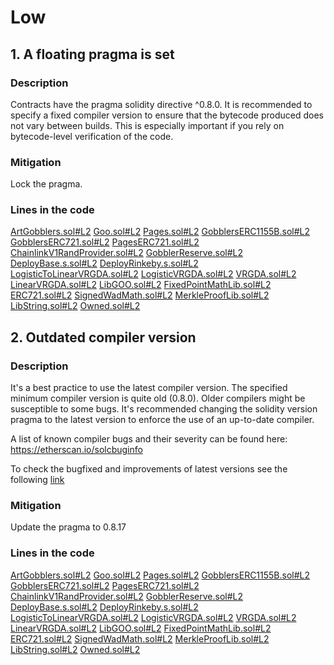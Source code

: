 # Low
## 1. A floating pragma is set
### Description
Contracts have the pragma solidity directive ^0.8.0. It is recommended to specify a fixed compiler version to ensure that the bytecode produced 
does not vary between builds. 
This is especially important if you rely on bytecode-level verification of the code.

### Mitigation
Lock the pragma.

### Lines in the code
[ArtGobblers.sol#L2](https://github.com/code-423n4/2022-09-artgobblers/blob/d2087c5a8a6a4f1b9784520e7fe75afa3a9cbdbe/src/ArtGobblers.sol#L2)
[Goo.sol#L2](https://github.com/code-423n4/2022-09-artgobblers/blob/d2087c5a8a6a4f1b9784520e7fe75afa3a9cbdbe/src/Goo.sol#L2)
[Pages.sol#L2](https://github.com/code-423n4/2022-09-artgobblers/blob/d2087c5a8a6a4f1b9784520e7fe75afa3a9cbdbe/src/Pages.sol#L2)
[GobblersERC1155B.sol#L2](https://github.com/code-423n4/2022-09-artgobblers/blob/d2087c5a8a6a4f1b9784520e7fe75afa3a9cbdbe/src/utils/token/GobblersERC1155B.sol#L2)
[GobblersERC721.sol#L2](https://github.com/code-423n4/2022-09-artgobblers/blob/d2087c5a8a6a4f1b9784520e7fe75afa3a9cbdbe/src/utils/token/GobblersERC721.sol#L2)
[PagesERC721.sol#L2](https://github.com/code-423n4/2022-09-artgobblers/blob/d2087c5a8a6a4f1b9784520e7fe75afa3a9cbdbe/src/utils/token/PagesERC721.sol#L2)
[ChainlinkV1RandProvider.sol#L2](https://github.com/code-423n4/2022-09-artgobblers/blob/d2087c5a8a6a4f1b9784520e7fe75afa3a9cbdbe/src/utils/rand/ChainlinkV1RandProvider.sol#L2)
[GobblerReserve.sol#L2](https://github.com/code-423n4/2022-09-artgobblers/blob/d2087c5a8a6a4f1b9784520e7fe75afa3a9cbdbe/src/utils/GobblerReserve.sol#L2)
[DeployBase.s.sol#L2](https://github.com/code-423n4/2022-09-artgobblers/blob/d2087c5a8a6a4f1b9784520e7fe75afa3a9cbdbe/script/deploy/DeployBase.s.sol#L2)
[DeployRinkeby.s.sol#L2](https://github.com/code-423n4/2022-09-artgobblers/blob/d2087c5a8a6a4f1b9784520e7fe75afa3a9cbdbe/script/deploy/DeployRinkeby.s.sol#L2)
[LogisticToLinearVRGDA.sol#L2](https://github.com/transmissions11/VRGDAs/blob/f4dec0611641e344339b2c78e5f733bba3b532e0/src/LogisticToLinearVRGDA.sol#L2)
[LogisticVRGDA.sol#L2](https://github.com/transmissions11/VRGDAs/blob/f4dec0611641e344339b2c78e5f733bba3b532e0/src/LogisticVRGDA.sol#L2)
[VRGDA.sol#L2](https://github.com/transmissions11/VRGDAs/blob/f4dec0611641e344339b2c78e5f733bba3b532e0/src/VRGDA.sol#L2)
[LinearVRGDA.sol#L2](https://github.com/transmissions11/VRGDAs/blob/f4dec0611641e344339b2c78e5f733bba3b532e0/src/LinearVRGDA.sol#L2)
[LibGOO.sol#L2](https://github.com/transmissions11/goo-issuance/blob/648e65e66e43ff5c19681427e300ece9c0df1437/src/LibGOO.sol#L2)
[FixedPointMathLib.sol#L2](https://github.com/transmissions11/solmate/blob/bff24e835192470ed38bf15dbed6084c2d723ace/src/utils/FixedPointMathLib.sol#L2)
[ERC721.sol#L2](https://github.com/transmissions11/solmate/blob/bff24e835192470ed38bf15dbed6084c2d723ace/src/tokens/ERC721.sol#L2)
[SignedWadMath.sol#L2](https://github.com/transmissions11/solmate/blob/bff24e835192470ed38bf15dbed6084c2d723ace/src/utils/SignedWadMath.sol#L2)
[MerkleProofLib.sol#L2](https://github.com/transmissions11/solmate/blob/bff24e835192470ed38bf15dbed6084c2d723ace/src/utils/MerkleProofLib.sol#L2)
[LibString.sol#L2](https://github.com/transmissions11/solmate/blob/bff24e835192470ed38bf15dbed6084c2d723ace/src/utils/LibString.sol#L2)
[Owned.sol#L2](https://github.com/transmissions11/solmate/blob/bff24e835192470ed38bf15dbed6084c2d723ace/src/auth/Owned.sol#L2)

## 2. Outdated compiler version
### Description
It's a best practice to use the latest compiler version.
The specified minimum compiler version is quite old (0.8.0). Older compilers might be susceptible to some bugs. 
It's recommended changing the solidity version pragma to the latest version to enforce the use of an up-to-date compiler.

A list of known compiler bugs and their severity can be found here: https://etherscan.io/solcbuginfo

To check the bugfixed and improvements of latest versions see the following [link](https://github.com/ethereum/solidity/releases)

### Mitigation
Update the pragma to 0.8.17

### Lines in the code
[ArtGobblers.sol#L2](https://github.com/code-423n4/2022-09-artgobblers/blob/d2087c5a8a6a4f1b9784520e7fe75afa3a9cbdbe/src/ArtGobblers.sol#L2)
[Goo.sol#L2](https://github.com/code-423n4/2022-09-artgobblers/blob/d2087c5a8a6a4f1b9784520e7fe75afa3a9cbdbe/src/Goo.sol#L2)
[Pages.sol#L2](https://github.com/code-423n4/2022-09-artgobblers/blob/d2087c5a8a6a4f1b9784520e7fe75afa3a9cbdbe/src/Pages.sol#L2)
[GobblersERC1155B.sol#L2](https://github.com/code-423n4/2022-09-artgobblers/blob/d2087c5a8a6a4f1b9784520e7fe75afa3a9cbdbe/src/utils/token/GobblersERC1155B.sol#L2)
[GobblersERC721.sol#L2](https://github.com/code-423n4/2022-09-artgobblers/blob/d2087c5a8a6a4f1b9784520e7fe75afa3a9cbdbe/src/utils/token/GobblersERC721.sol#L2)
[PagesERC721.sol#L2](https://github.com/code-423n4/2022-09-artgobblers/blob/d2087c5a8a6a4f1b9784520e7fe75afa3a9cbdbe/src/utils/token/PagesERC721.sol#L2)
[ChainlinkV1RandProvider.sol#L2](https://github.com/code-423n4/2022-09-artgobblers/blob/d2087c5a8a6a4f1b9784520e7fe75afa3a9cbdbe/src/utils/rand/ChainlinkV1RandProvider.sol#L2)
[GobblerReserve.sol#L2](https://github.com/code-423n4/2022-09-artgobblers/blob/d2087c5a8a6a4f1b9784520e7fe75afa3a9cbdbe/src/utils/GobblerReserve.sol#L2)
[DeployBase.s.sol#L2](https://github.com/code-423n4/2022-09-artgobblers/blob/d2087c5a8a6a4f1b9784520e7fe75afa3a9cbdbe/script/deploy/DeployBase.s.sol#L2)
[DeployRinkeby.s.sol#L2](https://github.com/code-423n4/2022-09-artgobblers/blob/d2087c5a8a6a4f1b9784520e7fe75afa3a9cbdbe/script/deploy/DeployRinkeby.s.sol#L2)
[LogisticToLinearVRGDA.sol#L2](https://github.com/transmissions11/VRGDAs/blob/f4dec0611641e344339b2c78e5f733bba3b532e0/src/LogisticToLinearVRGDA.sol#L2)
[LogisticVRGDA.sol#L2](https://github.com/transmissions11/VRGDAs/blob/f4dec0611641e344339b2c78e5f733bba3b532e0/src/LogisticVRGDA.sol#L2)
[VRGDA.sol#L2](https://github.com/transmissions11/VRGDAs/blob/f4dec0611641e344339b2c78e5f733bba3b532e0/src/VRGDA.sol#L2)
[LinearVRGDA.sol#L2](https://github.com/transmissions11/VRGDAs/blob/f4dec0611641e344339b2c78e5f733bba3b532e0/src/LinearVRGDA.sol#L2)
[LibGOO.sol#L2](https://github.com/transmissions11/goo-issuance/blob/648e65e66e43ff5c19681427e300ece9c0df1437/src/LibGOO.sol#L2)
[FixedPointMathLib.sol#L2](https://github.com/transmissions11/solmate/blob/bff24e835192470ed38bf15dbed6084c2d723ace/src/utils/FixedPointMathLib.sol#L2)
[ERC721.sol#L2](https://github.com/transmissions11/solmate/blob/bff24e835192470ed38bf15dbed6084c2d723ace/src/tokens/ERC721.sol#L2)
[SignedWadMath.sol#L2](https://github.com/transmissions11/solmate/blob/bff24e835192470ed38bf15dbed6084c2d723ace/src/utils/SignedWadMath.sol#L2)
[MerkleProofLib.sol#L2](https://github.com/transmissions11/solmate/blob/bff24e835192470ed38bf15dbed6084c2d723ace/src/utils/MerkleProofLib.sol#L2)
[LibString.sol#L2](https://github.com/transmissions11/solmate/blob/bff24e835192470ed38bf15dbed6084c2d723ace/src/utils/LibString.sol#L2)
[Owned.sol#L2](https://github.com/transmissions11/solmate/blob/bff24e835192470ed38bf15dbed6084c2d723ace/src/auth/Owned.sol#L2)

